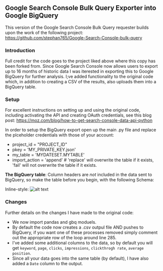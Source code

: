 ## Google Search Console Bulk Query Exporter into Google BigQuery

This version of the Google Search Console Bulk Query requester builds upon the work of the following project:
https://github.com/stephan765/Google-Search-Console-bulk-query

### Introduction

Full credit for the code goes to the project liked above where this copy has been forked from.
Since Google Search Console now allows users to export up to 16 months of historic data I was iterested in exporting this to Google BigQuery for
 further analysis. I;ve added functionality to the original code which, in addition to creating a CSV of the results, also uploads them into a BigQuery table.
 
### Setup
For excellent instructions on setting up and using the original code, including activating the API and creating OAuth credentials, see this blog post:
https://moz.com/blog/how-to-get-search-console-data-api-python

In order to setup the BigQuery export open up the main .py file and replace the plceholder credentials with those of your account:

- project_id = "PROJECT_ID"
- pkey = 'MY_PRIVATE_KEY.json'
- my_table = 'MYDATESET.MYTABLE'
- import_action = 'append' # 'replace' will overwrite the table if it exists, 'fail' will not overwrite the table if it exists.

**The BigQuery table**: Column headers are *not* included in the data sent to BigQuery, so make the table before you begin, with the following Schema:

Inline-style: 
![alt text](https://image.ibb.co/mk9EEo/Capture.png "Sample BigQuery schema")

### Changes
Further details on the changes I have made to the original code:
- We now import pandas and gbq moduels.
- By default the code now creates a .csv outpul file AND pushes to BigQuery, if you want one of these processes removed simply comment out the appropriate row of the loop around line 285.
- I've added some additional columns to the data, so by default you will get `keyword`, `page`, `clicks`, `impressions`, `clickthrogh rate`, `average position`.
- Since all your data goes into the same table (by default), I have also added a `Date` column to the output.
